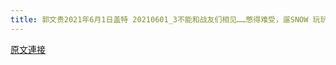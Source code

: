 ```yaml
---
title: 郭文贵2021年6月1日盖特 20210601_3不能和战友们相见……憋得难受，遛SNOW 玩玩儿……
---
```


[原文連接](https://gnews.org/ThreadView/53480976)



